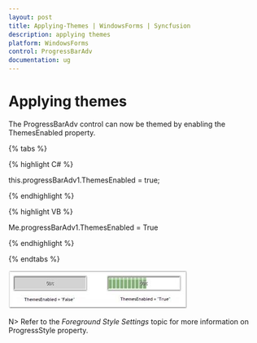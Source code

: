 ```yaml
---
layout: post
title: Applying-Themes | WindowsForms | Syncfusion
description: applying themes
platform: WindowsForms
control: ProgressBarAdv
documentation: ug
---
```


# Applying themes

The ProgressBarAdv control can now be themed by enabling the ThemesEnabled property.

{% tabs %}

{% highlight C# %}

this.progressBarAdv1.ThemesEnabled = true;

{% endhighlight %}

{% highlight VB %}

Me.progressBarAdv1.ThemesEnabled = True

{% endhighlight %}

{% endtabs %}

![](Overview_images/Overview_img25.jpeg)


N> Refer to the _Foreground Style Settings_ topic for more information on ProgressStyle property.

